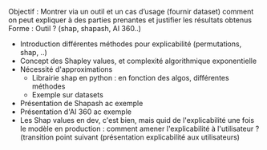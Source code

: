Objectif : Montrer via un outil et un cas d’usage (fournir dataset) comment on peut expliquer à des parties prenantes et justifier les résultats obtenus
Forme : Outil ? (shap, shapash, AI 360..)

- Introduction différentes méthodes pour explicabilité (permutations, shap, ..)
- Concept des Shapley values, et complexité algorithmique exponentielle
- Nécessité d'approximations
  - Librairie shap en python : en fonction des algos, différentes méthodes
  - Exemple sur datasets
- Présentation de Shapash ac exemple
- Présentation d'AI 360 ac exemple
- Les Shap values en dev, c'est bien, mais quid de l'explicabilité une fois le modèle en production : comment amener l'explicabilité à l'utilisateur ?   (transition point suivant (présentation explicabilité aux utilisateurs)
